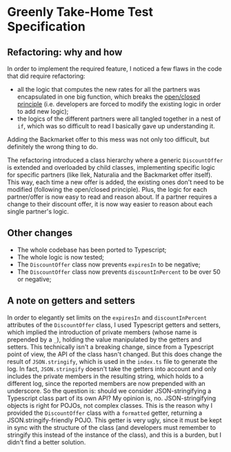 # Greenly Take-Home Test Specification

## Refactoring: why and how
In order to implement the required feature, I noticed a few flaws in the code that did require refactoring:
* all the logic that computes the new rates for all the partners was encapsulated in one big function, which breaks the [open/closed principle](https://www.freecodecamp.org/news/open-closed-principle/) (i.e. developers are forced to modify the existing logic in order to add new logic);
* the logics of the different partners were all tangled together in a nest of `if`, which was so difficult to read I basically gave up understanding it.

Adding the Backmarket offer to this mess was not only too difficult, but definitely the wrong thing to do.

The refactoring introduced a class hierarchy where a generic `DiscountOffer` is extended and overloaded by child classes, implementing specific logic for specific partners (like Ilek, Naturalia and the Backmarket offer itself). This way, each time a new offer is added, the existing ones don't need to be modified (following the open/closed principle). Plus, the logic for each partner/offer is now easy to read and reason about. If a partner requires a change to their discount offer, it is now way easier to reason about each single partner's logic.

## Other changes

* The whole codebase has been ported to Typescript;
* The whole logic is now tested;
* The `DiscountOffer` class now prevents `expiresIn` to be negative;
* The `DiscountOffer` class now prevents `discountInPercent` to be over 50 or negative;

## A note on getters and setters
In order to elegantly set limits on the `expiresIn` and `discountInPercent` attributes of the `DiscountOffer` class, I used Typescript getters and setters, which implied the introduction of private members (whose name is prepended by a `_`), holding the value manipulated by the getters and setters.
This technically isn't a breaking change, since from a Typescript point of view, the API of the class hasn't changed. But this does change the result of `JSON.stringify`, which is used in the `index.ts` file to generate the log. In fact, `JSON.stringify` doesn't take the getters into account and only includes the private members in the resulting string, which holds to a different log, since the reported members are now prepended with an underscore.
So the question is: should we consider JSON-stringifying a Typescript class part of its own API? My opinion is, no. JSON-stringifying objects is right for POJOs, not complex classes. This is the reason why I provided the `DiscountOffer` class with a `formatted` getter, returning a JSON.stringify-friendly POJO. This getter is very ugly, since it must be kept in sync with the structure of the class (and developers must remember to stringify this instead of the instance of the class), and this is a burden, but I didn't find a better solution.
